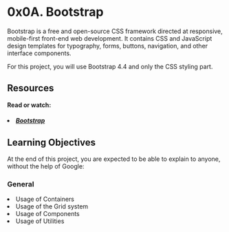 # 0x0A. Bootstrap

<p>Bootstrap is a free and open-source CSS framework directed at responsive, mobile-first front-end web development. It contains CSS and JavaScript design templates for typography, forms, buttons, navigation, and other interface components.</P>

For this project, you will use Bootstrap 4.4 and only the CSS styling part.

## Resources
<b>Read or watch:</b>

##### <li>[Bootstrap](https://intranet.hbtn.io/rltoken/2co2ipxHSi4kjIU6wAHzgw)</li>

## Learning Objectives
At the end of this project, you are expected to be able to explain to anyone, without the help of Google:

### General
<li>Usage of Containers</li>
<li>Usage of the Grid system</li>
<li>Usage of Components</li>
<li>Usage of Utilities</li>
